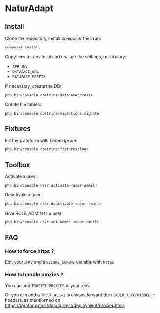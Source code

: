 # NaturAdapt

## Install

Clone the repository, install _composer_ then run:
```bash
composer install
```

Copy .env to .env.local and change the settings, particulary:
- ```APP_ENV```
- ```DATABASE_URL```
- ```DATABASE_PREFIX```

If necessary, create the DB:
```bash
php bin/console doctrine:database:create
```

Create the tables:
```bash
php bin/console doctrine:migrations:migrate
```

## Fixtures

Fill the plateform with _Lorem Ipsum_:
```bash
php bin/console doctrine:fixtures:load
```


## Toolbox

Activate a user:
```bash
php bin/console user:activate <user-email>
```

Deactivate a user:
```bash
php bin/console user:deactivate <user-email>
```

Give ROLE_ADMIN to a user:
```bash
php bin/console user:set-admin <user-email>
```

## FAQ

### How to force https ?

Edit your .env and a ```SECURE_SCHEME``` variable with ```https```

### How to handle proxies ?

You can add ```TRUSTED_PROXIES``` to your .env.

Or you can add a ```TRUST_ALL=1``` to always forward the ```HEADER_X_FORWARDED_*``` headers, as mentionned on https://symfony.com/doc/current/deployment/proxies.html.
